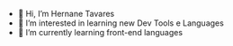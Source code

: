 - 👋 Hi, I’m Hernane Tavares
- 👀 I’m interested in learning new Dev Tools e Languages
- 🌱 I’m currently learning front-end languages


<!---
hernane-d/hernane-d is a ✨ special ✨ repository because its `README.md` (this file) appears on your GitHub profile.
You can click the Preview link to take a look at your changes.
--->

